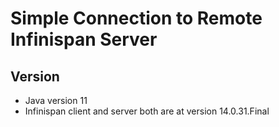 # Simple Connection to Remote Infinispan Server 

## Version
- Java version 11
- Infinispan client and server both are at version 14.0.31.Final